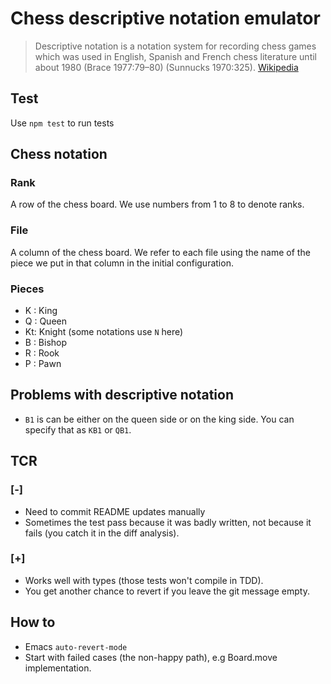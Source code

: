 # Chess descriptive notation emulator

> Descriptive notation is a notation system for recording chess games which was used in English,
> Spanish and French chess literature until about 1980 (Brace 1977:79–80) (Sunnucks 1970:325).
> [Wikipedia](https://en.wikipedia.org/wiki/Descriptive_notation)

## Test

Use `npm test` to run tests

## Chess notation

### Rank
A row of the chess board. We use numbers from 1 to 8 to denote ranks.

### File
A column of the chess board. We refer to each file using the name of the piece
we put in that column in the initial configuration.

### Pieces
* K : King
* Q : Queen
* Kt: Knight (some notations use `N` here)
* B : Bishop
* R : Rook
* P : Pawn

## Problems with descriptive notation
* `B1` is can be either on the queen side or on the king side. You can specify that as
  `KB1` or `QB1`.

## TCR

### [-]
* Need to commit README updates manually
* Sometimes the test pass because it was badly written, not because it fails (you catch it
in the diff analysis).

### [+]
* Works well with types (those tests won't compile in TDD).
* You get another chance to revert if you leave the git message empty.


## How to
* Emacs `auto-revert-mode`
* Start with failed cases (the non-happy path), e.g Board.move implementation.
